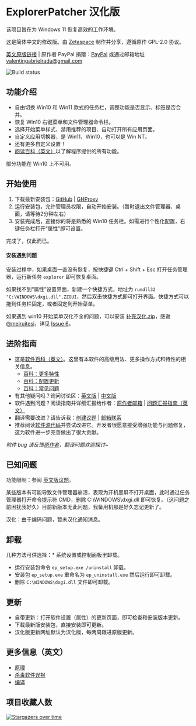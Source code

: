 # ExplorerPatcher 汉化版
该项目旨在为 Windows 11 恢复高效的工作环境。

这是简体中文的修改版。由 [Zetaspace](https://github.com/ZetaSp) 制作并分享，遵循原作 GPL-2.0 协议。

[英文原版链接](https://github.com/valinet/ExplorerPatcher) | 原作者 PayPal 捐赠：[PayPal](https://www.paypal.com/donate?business=valentingabrielradu%40gmail.com&no_recurring=0&item_name=ExplorerPatcher&currency_code=EUR) 或通过邮箱地址 valentingabrielradu@gmail.com

![Build status](https://github.com/ZetaSp/ExplorerPatcher/actions/workflows/build.yml/badge.svg)

## 功能介绍

* 自由切换 Win10 和 Win11 款式的任务栏，调整功能是否显示、标签是否合并。
* 恢复 Win10 右键菜单和文件管理器命令栏。
* 选择开始菜单样式、禁用推荐的项目、自动打开所有应用页面。
* 自定义应用切换器，是 Win11、Win10，也可以是 Win NT。
* 还有更多自定义设置！
* [阅读百科（英文）](https://github.com/valinet/ExplorerPatcher/wiki/All-features)以了解程序提供的所有功能。

部分功能在 Win10 上不可用。

## 开始使用

1. 下载最新安装包：[GitHub](https://github.com/ZetaSp/ExplorerPatcher/releases/latest/download/ep_setup.exe) | [GHProxy](https://ghproxy.com/https://github.com/ZetaSp/ExplorerPatcher/releases/latest/download/ep_setup.exe)
2. 运行安装包，允许管理员权限，自动开始安装。（暂时退出文件管理器、桌面，请等待2分钟左右）
3. 安装完成后，迎接你的将是熟悉的 Win10 任务栏。如需进行个性化配置，右键任务栏打开“属性”即可设置。

完成了，仅此而已。

#### 安装遇到问题

安装过程中，如果桌面一直没有恢复，按快捷键 Ctrl + Shift + Esc 打开任务管理器，运行新任务 `explorer` 即可恢复桌面。

如果找不到“属性”设置界面，新建一个快捷方式，地址为 `rundll32 "C:\WINDOWS\dxgi.dll",ZZGUI`，然后双击快捷方式即可打开界面。快捷方式可以拖到任务栏固定，或者固定到开始菜单。

如果遇到 win10 开始菜单汉化不全的问题，可以安装 [补充汉化.zip](https://github.com/ZetaSp/ExplorerPatcher/files/9639911/ExplorerPatcher.zip)，感谢 [@meiruitesi](https://github.com/meiruitesi)，详见 [Issue 6](https://github.com/ZetaSp/ExplorerPatcher/issues/6#issuecomment-1236125461)。

## 进阶指南

* 这是[软件百科（英文）](https://github.com/valinet/ExplorerPatcher/wiki)。这里有本软件的高级用法、更多操作方式和特性的相关信息。
  * [百科：更多特性](https://github.com/valinet/ExplorerPatcher/wiki/All-features)
  * [百科：配置更新](https://github.com/valinet/ExplorerPatcher/wiki/Configure-updates)
  * [百科：常见问题](https://github.com/valinet/ExplorerPatcher/wiki/Frequently-asked-questions)
* 有其他疑问吗？询问讨论区：[英文版](https://github.com/valinet/ExplorerPatcher/discussions) | [中文版](https://github.com/ZetaSp/ExplorerPatcher/discussions)
* 软件遇到问题？阅读指南并详细汇报给作者：[原作者邮箱](mailto://valentingabrielradu@gmail.com) | [问题汇报指南（英文）](https://github.com/valinet/ExplorerPatcher/wiki/Reporting-problems)
* 翻译需要改进？请告诉我：[创建议题](https://github.com/ZetaSp/ExplorerPatcher/discussions) | [邮箱联系](mailto:zetaspace@outlook.com)
* 推荐阅读[软件源代码](https://github.com/valinet/ExplorerPatcher/tree/master)并尝试改进它。开发者很愿意接受增强功能与问题修复，这为软件进一步完善做出了很大贡献。

_软件 bug 请反馈[原作者](mailto://valentingabrielradu@gmail.com)，翻译问题欢迎探讨~_

## 已知问题

功能限制：参阅 [英文版议题](https://github.com/valinet/ExplorerPatcher/issues)。

某些版本有可能导致文件管理器崩溃，表现为开机黑屏不打开桌面，此时通过任务管理器打开命令提示符 CMD，删除 C:\WINDOWS\dxgi.dll 即可恢复。（这问题之前困扰我好久）目前新版本无此问题，我备用机那是好久忘记更新了。

汉化：由于编码问题，暂未汉化通知消息。

## 卸载

几种方法可供选择：* 系统设置或控制面板里卸载。
* 运行安装包命令 `ep_setup.exe /uninstall` 卸载。
* 安装包 `ep_setup.exe` 重命名为 `ep_uninstall.exe` 然后运行即可卸载。
* 删除 `C:\WINDOWS\dxgi.dll` 文件即可卸载。

## 更新

* 自带更新：打开软件设置（属性）的更新页面，即可检查和安装版本更新。
* 下载最新版安装包，直接安装即可更新。
* 汉化版更新网址默认为汉化版，每两周跟进原版更新。

## 更多信息（英文）

* [原理](https://github.com/valinet/ExplorerPatcher/wiki/How-does-it-work)
* [杀毒软件误报](https://github.com/valinet/ExplorerPatcher/wiki/Antivirus-false-positives)
* [编译](https://github.com/valinet/ExplorerPatcher/wiki/Compiling)

## 项目收藏人数

[![Stargazers over time](https://starchart.cc/ZetaSp/ExplorerPatcher.svg)](https://starchart.cc/ZetaSp/ExplorerPatcher)
